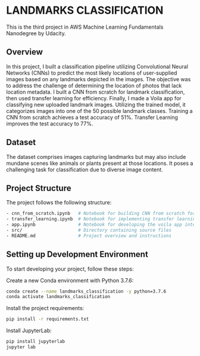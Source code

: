 # LANDMARKS CLASSIFICATION
This is the third project in AWS Machine Learning Fundamentals Nanodegree by Udacity.  

## Overview
In this project, I built a classification pipeline utilizing Convolutional Neural Networks (CNNs) to predict the most likely locations of user-supplied images based on any landmarks depicted in the images. The objective was to address the challenge of determining the location of photos that lack location metadata. 
I built a CNN from scratch for landmark classification, then used transfer learning for efficiency. Finally, I made a Voila app for classifying new uploaded landmark images. Utilizing the trained model, it categorizes images into one of the 50 possible landmark classes.
Training a CNN from scratch achieves a test accuracy of 51%. Transfer Learning improves the test accuracy to 77%. 

## Dataset
The dataset comprises images capturing landmarks but may also include mundane scenes like animals or plants present at those locations. It poses a challenging task for classification due to diverse image content.

## Project Structure
The project follows the following structure:

```bash
- cnn_from_scratch.ipynb   # Notebook for building CNN from scratch for landmark classification
- transfer_learning.ipynb  # Notebook for implementing transfer learning for landmark classification
- app.ipynb                # Notebook for developing the voila app integrating the trained model
- src/                     # Directory containing source files
- README.md                # Project overview and instructions

```

## Setting up Development Environment

To start developing your project, follow these steps:

Create a new Conda environment with Python 3.7.6:
```bash
conda create --name landmarks_classification -y python=3.7.6
conda activate landmarks_classification
```
Install the project requirements:
```bash
pip install -r requirements.txt
```

Install JupyterLab:
```bash
pip install jupyterlab
jupyter lab
```
